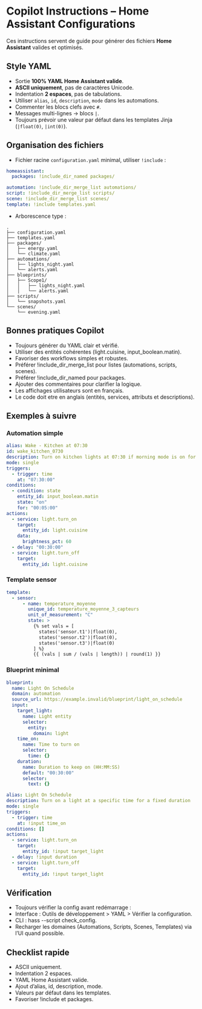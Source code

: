 # Copilot Instructions – Home Assistant Configurations

Ces instructions servent de guide pour générer des fichiers **Home Assistant** valides et optimisés.

## Style YAML

- Sortie **100% YAML Home Assistant valide**.
- **ASCII uniquement**, pas de caractères Unicode.
- Indentation **2 espaces**, pas de tabulations.
- Utiliser `alias`, `id`, `description`, `mode` dans les automations.
- Commenter les blocs clefs avec `#`.
- Messages multi-lignes → blocs `|`.
- Toujours prévoir une valeur par défaut dans les templates Jinja (`|float(0)`, `|int(0)`).

## Organisation des fichiers

- Fichier racine `configuration.yaml` minimal, utiliser `!include` :

```yaml
homeassistant:
  packages: !include_dir_named packages/

automation: !include_dir_merge_list automations/
script: !include_dir_merge_list scripts/
scene: !include_dir_merge_list scenes/
template: !include templates.yaml
```

- Arborescence type :

```
.
├── configuration.yaml
├── templates.yaml
├── packages/
│   ├── energy.yaml
│   └── climate.yaml
├── automations/
│   ├── lights_night.yaml
│   └── alerts.yaml
├── blueprints/
│   ├── Scope1/
│   │   ├── lights_night.yaml
│   │   └── alerts.yaml
├── scripts/
│   └── snapshots.yaml
└── scenes/
    └── evening.yaml
```

## Bonnes pratiques Copilot

- Toujours générer du YAML clair et vérifié.
- Utiliser des entités cohérentes (light.cuisine, input_boolean.matin).
- Favoriser des workflows simples et robustes.
- Préférer !include_dir_merge_list pour listes (automations, scripts, scenes).
- Préférer !include_dir_named pour packages.
- Ajouter des commentaires pour clarifier la logique.
- Les affichages utilisateurs sont en français.
- Le code doit etre en anglais (entités, services, attributs et descriptions).

## Exemples à suivre

### Automation simple

```yaml
alias: Wake - Kitchen at 07:30
id: wake_kitchen_0730
description: Turn on kitchen lights at 07:30 if morning mode is on for 5 minutes
mode: single
triggers:
  - trigger: time
    at: "07:30:00"
conditions:
  - condition: state
    entity_id: input_boolean.matin
    state: "on"
    for: "00:05:00"
actions:
  - service: light.turn_on
    target:
      entity_id: light.cuisine
    data:
      brightness_pct: 60
  - delay: "00:30:00"
  - service: light.turn_off
    target:
      entity_id: light.cuisine
```

### Template sensor

```yaml
template:
  - sensor:
      - name: temperature_moyenne
        unique_id: temperature_moyenne_3_capteurs
        unit_of_measurement: "C"
        state: >
          {% set vals = [
            states('sensor.t1')|float(0),
            states('sensor.t2')|float(0),
            states('sensor.t3')|float(0)
          ] %}
          {{ (vals | sum / (vals | length)) | round(1) }}
```

### Blueprint minimal

```yaml
blueprint:
  name: Light On Schedule
  domain: automation
  source_url: https://example.invalid/blueprint/light_on_schedule
  input:
    target_light:
      name: Light entity
      selector:
        entity:
          domain: light
    time_on:
      name: Time to turn on
      selector:
        time: {}
    duration:
      name: Duration to keep on (HH:MM:SS)
      default: "00:30:00"
      selector:
        text: {}

alias: Light On Schedule
description: Turn on a light at a specific time for a fixed duration
mode: single
triggers:
  - trigger: time
    at: !input time_on
conditions: []
actions:
  - service: light.turn_on
    target:
      entity_id: !input target_light
  - delay: !input duration
  - service: light.turn_off
    target:
      entity_id: !input target_light
```

## Vérification

- Toujours vérifier la config avant redémarrage :
- Interface : Outils de développement > YAML > Vérifier la configuration.
- CLI : hass --script check_config.
- Recharger les domaines (Automations, Scripts, Scenes, Templates) via l’UI quand possible.

## Checklist rapide

- ASCII uniquement.
- Indentation 2 espaces.
- YAML Home Assistant valide.
- Ajout d’alias, id, description, mode.
- Valeurs par défaut dans les templates.
- Favoriser !include et packages.

